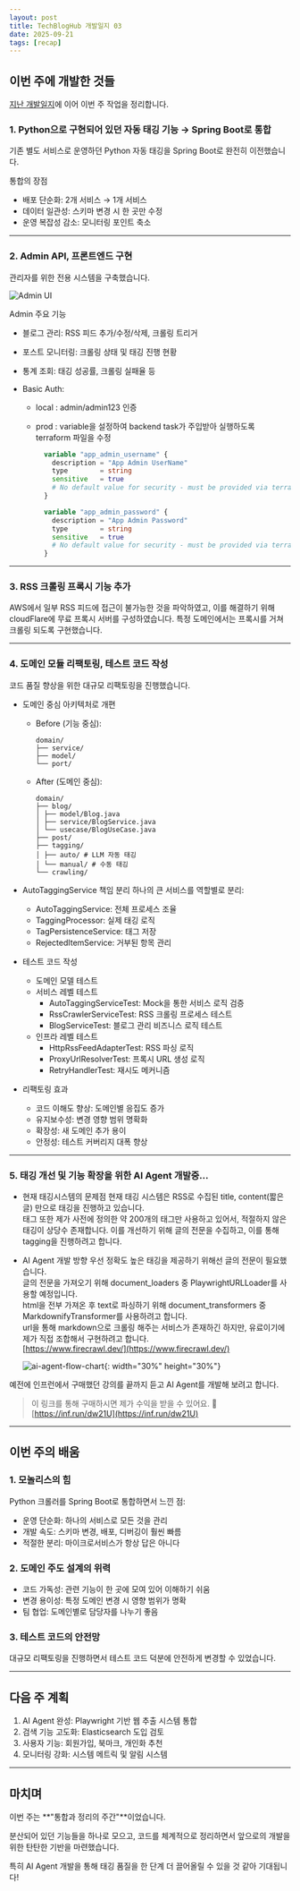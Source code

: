 ```yaml
---
layout: post
title: TechBlogHub 개발일지 03
date: 2025-09-21
tags: [recap]
---
```


## 이번 주에 개발한 것들

[지난 개발일지](https://hobit22.github.io/posts/techbloghub_recap_02/)에 이어 이번 주 작업을 정리합니다.

### 1. Python으로 구현되어 있던 자동 태깅 기능 → Spring Boot로 통합

기존 별도 서비스로 운영하던 Python 자동 태깅을 Spring Boot로 완전히 이전했습니다.

통합의 장점

- 배포 단순화: 2개 서비스 → 1개 서비스
- 데이터 일관성: 스키마 변경 시 한 곳만 수정
- 운영 복잡성 감소: 모니터링 포인트 축소

---

### 2. Admin API, 프론트엔드 구현

관리자를 위한 전용 시스템을 구축했습니다.

![Admin UI](assets/img/posts/teckbloghub-admin.png)

Admin 주요 기능

- 블로그 관리: RSS 피드 추가/수정/삭제, 크롤링 트리거
- 포스트 모니터링: 크롤링 상태 및 태깅 진행 현황
- 통계 조회: 태깅 성공률, 크롤링 실패율 등
- Basic Auth:

  - local : admin/admin123 인증
  - prod : variable을 설정하여 backend task가 주입받아 실행하도록 terraform 파일을 수정

    ```terraform
      variable "app_admin_username" {
        description = "App Admin UserName"
        type        = string
        sensitive   = true
        # No default value for security - must be provided via terraform.tfvars
      }

      variable "app_admin_password" {
        description = "App Admin Password"
        type        = string
        sensitive   = true
        # No default value for security - must be provided via terraform.tfvars
      }
    ```

---

### 3. RSS 크롤링 프록시 기능 추가

AWS에서 일부 RSS 피드에 접근이 불가능한 것을 파악하였고, 이를 해결하기 위해 cloudFlare에 무료 프록시 서버를 구성하였습니다.
특정 도메인에서는 프록시를 거쳐 크롤링 되도록 구현했습니다.

---

### 4. 도메인 모듈 리팩토링, 테스트 코드 작성

코드 품질 향상을 위한 대규모 리팩토링을 진행했습니다.

- 도메인 중심 아키텍처로 개편

  - Before (기능 중심):
    ```
    domain/
    ├── service/
    ├── model/
    └── port/
    ```
  - After (도메인 중심):
    ```
    domain/
    ├── blog/
    │ ├── model/Blog.java
    │ ├── service/BlogService.java
    │ └── usecase/BlogUseCase.java
    ├── post/
    ├── tagging/
    │ ├── auto/ # LLM 자동 태깅
    │ └── manual/ # 수동 태깅
    └── crawling/
    ```

- AutoTaggingService 책임 분리
  하나의 큰 서비스를 역할별로 분리:

  - AutoTaggingService: 전체 프로세스 조율
  - TaggingProcessor: 실제 태깅 로직
  - TagPersistenceService: 태그 저장
  - RejectedItemService: 거부된 항목 관리

- 테스트 코드 작성

  - 도메인 모델 테스트
  - 서비스 레벨 테스트
    - AutoTaggingServiceTest: Mock을 통한 서비스 로직 검증
    - RssCrawlerServiceTest: RSS 크롤링 프로세스 테스트
    - BlogServiceTest: 블로그 관리 비즈니스 로직 테스트
  - 인프라 레벨 테스트
    - HttpRssFeedAdapterTest: RSS 파싱 로직
    - ProxyUrlResolverTest: 프록시 URL 생성 로직
    - RetryHandlerTest: 재시도 메커니즘

- 리팩토링 효과
  - 코드 이해도 향상: 도메인별 응집도 증가
  - 유지보수성: 변경 영향 범위 명확화
  - 확장성: 새 도메인 추가 용이
  - 안정성: 테스트 커버리지 대폭 향상

---

### 5. 태깅 개선 및 기능 확장을 위한 AI Agent 개발중...

- 현재 태깅시스템의 문제점
  현재 태깅 시스템은 RSS로 수집된 title, content(짧은 글) 만으로 태깅을 진행하고 있습니다.  
  태그 또한 제가 사전에 정의한 약 200개의 태그만 사용하고 있어서, 적절하지 않은 태깅이 상당수 존재합니다.
  이를 개선하기 위해 글의 전문을 수집하고, 이를 통해 tagging을 진행하려고 합니다.

- AI Agent 개발 방향
  우선 정확도 높은 태깅을 제공하기 위해선 글의 전문이 필요했습니다.  
  글의 전문을 가져오기 위해 document_loaders 중 PlaywrightURLLoader를 사용할 예정입니다.  
  html을 전부 가져온 후 text로 파싱하기 위해 document_transformers 중 MarkdownifyTransformer를 사용하려고 합니다.  
  url을 통해 markdown으로 크롤링 해주는 서비스가 존재하긴 하지만, 유료이기에 제가 직접 조합해서 구현하려고 합니다.  
  [https://www.firecrawl.dev/](https://www.firecrawl.dev/)

  ![ai-agent-flow-chart](assets/img/posts/ai-agent-flow-chart.png){: width="30%" height="30%"}

예전에 인프런에서 구매했던 강의를 끝까지 듣고 AI Agent를 개발해 보려고 합니다.

> 이 링크를 통해 구매하시면 제가 수익을 받을 수 있어요. 🤗
> [https://inf.run/dw21U](https://inf.run/dw21U)

---

## 이번 주의 배움

### 1. 모놀리스의 힘

Python 크롤러를 Spring Boot로 통합하면서 느낀 점:

- 운영 단순화: 하나의 서비스로 모든 것을 관리
- 개발 속도: 스키마 변경, 배포, 디버깅이 훨씬 빠름
- 적절한 분리: 마이크로서비스가 항상 답은 아니다

### 2. 도메인 주도 설계의 위력

- 코드 가독성: 관련 기능이 한 곳에 모여 있어 이해하기 쉬움
- 변경 용이성: 특정 도메인 변경 시 영향 범위가 명확
- 팀 협업: 도메인별로 담당자를 나누기 좋음

### 3. 테스트 코드의 안전망

대규모 리팩토링을 진행하면서 테스트 코드 덕분에 안전하게 변경할 수 있었습니다.

---

## 다음 주 계획

1. AI Agent 완성: Playwright 기반 웹 추출 시스템 통합
2. 검색 기능 고도화: Elasticsearch 도입 검토
3. 사용자 기능: 회원가입, 북마크, 개인화 추천
4. 모니터링 강화: 시스템 메트릭 및 알림 시스템

---

## 마치며

이번 주는 **"통합과 정리의 주간"**이었습니다.

분산되어 있던 기능들을 하나로 모으고, 코드를 체계적으로 정리하면서 앞으로의 개발을 위한 탄탄한 기반을 마련했습니다.

특히 AI Agent 개발을 통해 태깅 품질을 한 단계 더 끌어올릴 수 있을 것 같아 기대됩니다!
